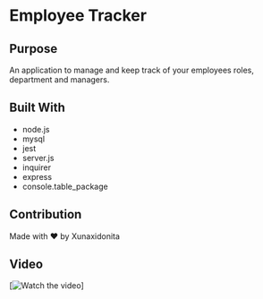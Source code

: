 # Employee Tracker

## Purpose

An application to manage and keep track of your employees roles, department and managers.

## Built With

- node.js
- mysql
- jest
- server.js
- inquirer
- express
- console.table_package

## Contribution

Made with ❤️ by Xunaxidonita

## Video

[![Watch the video](\https://drive.google.com/file/d/1KPj3Yc-u00kr0Yzrw98jTtckFOEpCBE8/view)]
